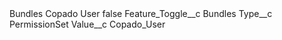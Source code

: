 <?xml version="1.0" encoding="UTF-8"?>
<CustomMetadata xmlns="http://soap.sforce.com/2006/04/metadata" xmlns:xsi="http://www.w3.org/2001/XMLSchema-instance" xmlns:xsd="http://www.w3.org/2001/XMLSchema">
    <label>Bundles Copado User</label>
    <protected>false</protected>
    <values>
        <field>Feature_Toggle__c</field>
        <value xsi:type="xsd:string">Bundles</value>
    </values>
    <values>
        <field>Type__c</field>
        <value xsi:type="xsd:string">PermissionSet</value>
    </values>
    <values>
        <field>Value__c</field>
        <value xsi:type="xsd:string">Copado_User</value>
    </values>
</CustomMetadata>
